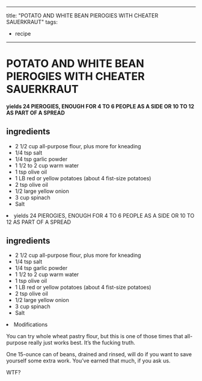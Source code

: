 
---
title: "POTATO AND WHITE BEAN PIEROGIES WITH CHEATER SAUERKRAUT"
tags:
  - recipe
---
# POTATO AND WHITE BEAN PIEROGIES WITH CHEATER SAUERKRAUT



#### yields  24 PIEROGIES, ENOUGH FOR 4 TO 6 PEOPLE AS A SIDE OR 10 TO 12 AS PART OF A SPREAD


## ingredients
* 2 1/2 cup all-purpose flour, plus more for kneading 
* 1/4 tsp salt 
* 1/4 tsp garlic powder 
* 1 1/2 to 2 cup warm water 
* 1 tsp olive oil 
* 1 LB red or yellow potatoes (about 4 fist-size potatoes) 
* 2 tsp olive oil 
* 1/2 large yellow onion 
* 3 cup spinach 
* Salt 
<li class="in
---
title: "POTATO AND WHITE BEAN PIEROGIES WITH CHEATER SAUERKRAUT"
tags:
  - recipe
---
# POTATO AND WHITE BEAN PIEROGIES WITH CHEATER SAUERKRAUT



#### yields  24 PIEROGIES, ENOUGH FOR 4 TO 6 PEOPLE AS A SIDE OR 10 TO 12 AS PART OF A SPREAD


## ingredients
* 2 1/2 cup all-purpose flour, plus more for kneading 
* 1/4 tsp salt 
* 1/4 tsp garlic powder 
* 1 1/2 to 2 cup warm water 
* 1 tsp olive oil 
* 1 LB red or yellow potatoes (about 4 fist-size potatoes) 
* 2 tsp olive oil 
* 1/2 large yellow onion 
* 3 cup spinach 
* Salt 
<li class="in slower.

3 Make the filling: Chop the potatoes up into chunks no bigger than a poker chip. It’s cool to leave the skin on if you’re all about the fiber life. Place a steamer insert and a couple inches of water in a medium pot. Add the potatoes, cover, heat that shit over medium-low heat, and steam those tubers until you can stick a fork through with no fucking problem, 15 to 20 minutes.

4 While the potatoes are getting soft, grab a skillet and heat up the oil over medium heat. Add the onion and sauté that shit until it starts to brown, about 5 minutes. Add the spinach, a pinch of salt, and keep cooking until the spinach is all wilted down, about 2 minutes longer. Remove from the heat and leave that shit there.

5 Grab a large bowl and dump the beans in. Using a potato masher or a big-ass spoon, mash those motherfuckers up until a smoothish paste is formed. By now the potatoes should be down, so dump those spuds in and keep smashing until it kinda looks like mashed potatoes. Add the onion-spinach mixture, the garlic, lemon juice, hot sauce, and nutritional yeast and mix it up until it’s all combined. Taste that starchy savior and add more garlic, lemon juice, hot sauce, or salt depending on whatthefuck you think is missing.

6 Fill a large pot with water and bring that shit to a boil over medium-high heat while you assemble the pierogies.

7 Flour the counter where you kneaded the dough again and grab half of the rested dough. Roll that shit out nice and thin, about the thickness of a tortilla. Grab a biscuit cutter or jar with a mouth at least 2.5 inches wide and cut out some rounds for your pierogies. Ball up any scraps and reroll them. We usually get about 12 rounds for each half of dough. Grab the other half of the dough and repeat that shit.

8 To stuff the pierogies, grab a small glass of water and use your finger to wet the edges of each dough round. Add about 1 TBL of filling to each round and then fold that shit over. Seal the edges down with your finger and then crimp that shit with a fork so it looks kinda like a pie crust along the edges. Put them all on a floured baking sheet until you’re all done and ready to boil them.

9 To cook, drop them down in the boiling water in batches no larger than 6 at a time so those fuckers don’t all stick together. Boil them until they all start to float and the dough is cooked through, about 5 minutes. Fish them out with a slotted spoon, throw them on a plate, and keep boiling all the remaining pierogies.

10 Once the pierogies are all done, serve with a side of the sauerkraut and maybe some sour cream. Dig in and enjoy.



## Modifications
You can try whole wheat pastry flour, but this is one of those times that all-purpose really just works best. It’s the fucking truth.

 One 15-ounce can of beans, drained and rinsed, will do if you want to save yourself some extra work. You’ve earned that much, if you ask us.

 WTF?




